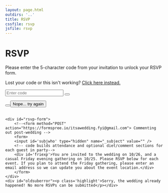 ```yaml
---
layout: page.html
outdirs: '..'
title: RSVP
cssfile: rsvp
jsfile: rsvp
---
```

<h1>RSVP</h1>


<div class="rsvp info fadeygreen">
	<p>Please enter the 5-character code from your invitation to unlock your RSVP form.</p>
	<p class='broken'>Lost your code or this isn't working? <a href='../rsvp-alt'>Click here instead.</a></p>
	<div class="search-container">
	  	<form >
	      <input id='namesinput' type="text" placeholder="Enter code">
	      <button id='findnames' type="search"><i class="fa fa-key"></i></button>
	    </form>
	</div>
	<div id='result'></div>
	<div id='confirm-buttons'><button id='indeed'></button><button id='notso'>Nope... try again</button></div>
	<br>

	<div id="rsvp-form">
		<!--<form method="POST" action="https://formspree.io/itsawedding.fyi@gmail.com"> Commenting out post-wedding -->
		<form>
		<input id='subjwho' type="hidden" name="_subject" value="" />
		<!-- code builds attendance and optional diet/comment sections for each guest in party-->
		<div id='friexp'>You are invited to the wedding on 10/26, and a casual Friday evening gathering on 10/25. Please RSVP below for each event. If you plan to attend the Friday gathering, please enter an email address so we can update you about the event location.</div>
	    </form>
	</div>
	<div id="oldsuberror"><p class='highlight'>Sorry, the wedding already happened! No more RSVPs can be submitted</p></div>

</div>
